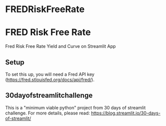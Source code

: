# FREDRiskFreeRate
# FRED Risk Free Rate

Fred Risk Free Rate Yield and Curve on Streamlit App

## Setup

To set this up, you will need a Fred API key (https://fred.stlouisfed.org/docs/api/fred/). 

## 30dayofstreamlitchallenge
This is a "minimum viable python" project from 30 days of streamlit challenge.
For more details, please read:
https://blog.streamlit.io/30-days-of-streamlit/

